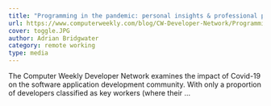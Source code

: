```yaml
---
title: "Programming in the pandemic: personal insights & professional process - CW Developer Network"
url: https://www.computerweekly.com/blog/CW-Developer-Network/Programming-in-the-pandemic-IBM-developer-lead-personal-insights-professional-process
cover: toggle.JPG
author: Adrian Bridgwater
category: remote working
type: media
---
```


The Computer Weekly Developer Network examines the impact of Covid-19 on the software application development community. With only a proportion of developers classified as key workers (where their ...
